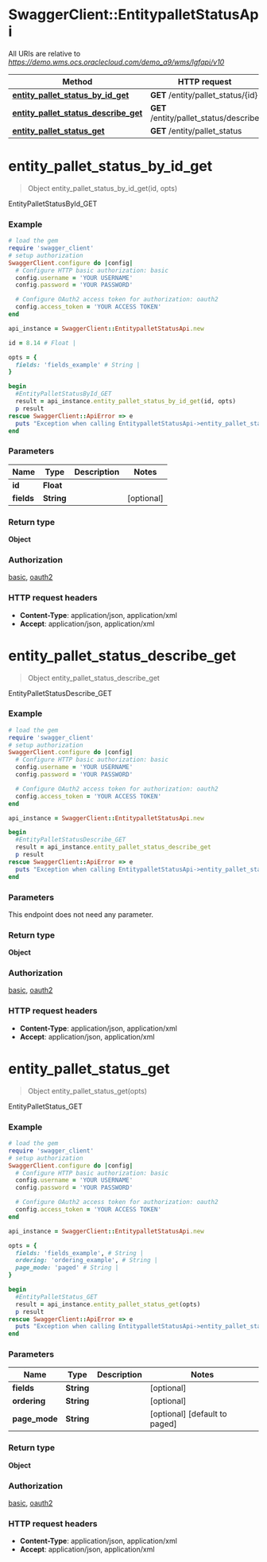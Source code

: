 # SwaggerClient::EntitypalletStatusApi

All URIs are relative to *https://demo.wms.ocs.oraclecloud.com/demo_a9/wms/lgfapi/v10*

Method | HTTP request | Description
------------- | ------------- | -------------
[**entity_pallet_status_by_id_get**](EntitypalletStatusApi.md#entity_pallet_status_by_id_get) | **GET** /entity/pallet_status/{id} | EntityPalletStatusById_GET
[**entity_pallet_status_describe_get**](EntitypalletStatusApi.md#entity_pallet_status_describe_get) | **GET** /entity/pallet_status/describe | EntityPalletStatusDescribe_GET
[**entity_pallet_status_get**](EntitypalletStatusApi.md#entity_pallet_status_get) | **GET** /entity/pallet_status | EntityPalletStatus_GET


# **entity_pallet_status_by_id_get**
> Object entity_pallet_status_by_id_get(id, opts)

EntityPalletStatusById_GET



### Example
```ruby
# load the gem
require 'swagger_client'
# setup authorization
SwaggerClient.configure do |config|
  # Configure HTTP basic authorization: basic
  config.username = 'YOUR USERNAME'
  config.password = 'YOUR PASSWORD'

  # Configure OAuth2 access token for authorization: oauth2
  config.access_token = 'YOUR ACCESS TOKEN'
end

api_instance = SwaggerClient::EntitypalletStatusApi.new

id = 8.14 # Float | 

opts = { 
  fields: 'fields_example' # String | 
}

begin
  #EntityPalletStatusById_GET
  result = api_instance.entity_pallet_status_by_id_get(id, opts)
  p result
rescue SwaggerClient::ApiError => e
  puts "Exception when calling EntitypalletStatusApi->entity_pallet_status_by_id_get: #{e}"
end
```

### Parameters

Name | Type | Description  | Notes
------------- | ------------- | ------------- | -------------
 **id** | **Float**|  | 
 **fields** | **String**|  | [optional] 

### Return type

**Object**

### Authorization

[basic](../README.md#basic), [oauth2](../README.md#oauth2)

### HTTP request headers

 - **Content-Type**: application/json, application/xml
 - **Accept**: application/json, application/xml



# **entity_pallet_status_describe_get**
> Object entity_pallet_status_describe_get

EntityPalletStatusDescribe_GET



### Example
```ruby
# load the gem
require 'swagger_client'
# setup authorization
SwaggerClient.configure do |config|
  # Configure HTTP basic authorization: basic
  config.username = 'YOUR USERNAME'
  config.password = 'YOUR PASSWORD'

  # Configure OAuth2 access token for authorization: oauth2
  config.access_token = 'YOUR ACCESS TOKEN'
end

api_instance = SwaggerClient::EntitypalletStatusApi.new

begin
  #EntityPalletStatusDescribe_GET
  result = api_instance.entity_pallet_status_describe_get
  p result
rescue SwaggerClient::ApiError => e
  puts "Exception when calling EntitypalletStatusApi->entity_pallet_status_describe_get: #{e}"
end
```

### Parameters
This endpoint does not need any parameter.

### Return type

**Object**

### Authorization

[basic](../README.md#basic), [oauth2](../README.md#oauth2)

### HTTP request headers

 - **Content-Type**: application/json, application/xml
 - **Accept**: application/json, application/xml



# **entity_pallet_status_get**
> Object entity_pallet_status_get(opts)

EntityPalletStatus_GET



### Example
```ruby
# load the gem
require 'swagger_client'
# setup authorization
SwaggerClient.configure do |config|
  # Configure HTTP basic authorization: basic
  config.username = 'YOUR USERNAME'
  config.password = 'YOUR PASSWORD'

  # Configure OAuth2 access token for authorization: oauth2
  config.access_token = 'YOUR ACCESS TOKEN'
end

api_instance = SwaggerClient::EntitypalletStatusApi.new

opts = { 
  fields: 'fields_example', # String | 
  ordering: 'ordering_example', # String | 
  page_mode: 'paged' # String | 
}

begin
  #EntityPalletStatus_GET
  result = api_instance.entity_pallet_status_get(opts)
  p result
rescue SwaggerClient::ApiError => e
  puts "Exception when calling EntitypalletStatusApi->entity_pallet_status_get: #{e}"
end
```

### Parameters

Name | Type | Description  | Notes
------------- | ------------- | ------------- | -------------
 **fields** | **String**|  | [optional] 
 **ordering** | **String**|  | [optional] 
 **page_mode** | **String**|  | [optional] [default to paged]

### Return type

**Object**

### Authorization

[basic](../README.md#basic), [oauth2](../README.md#oauth2)

### HTTP request headers

 - **Content-Type**: application/json, application/xml
 - **Accept**: application/json, application/xml



